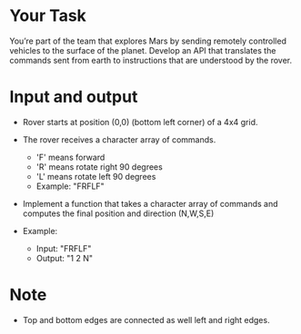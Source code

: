 # Your Task

You’re part of the team that explores Mars by sending remotely controlled vehicles to the surface of the planet. Develop an API that translates the commands sent from earth to instructions that are understood by the rover.

# Input and output

* Rover starts at position (0,0) (bottom left corner) of a 4x4 grid.

* The rover receives a character array of commands.
    * 'F' means forward
    * 'R' means rotate right 90 degrees
    * 'L' means rotate left 90 degrees
    * Example: "FRFLF"
    
* Implement a function that takes a character array of commands and computes the final position and direction (N,W,S,E)
    
* Example: 
   * Input: "FRFLF"
   * Output: "1 2 N"

# Note

* Top and bottom edges are connected as well left and right edges.
